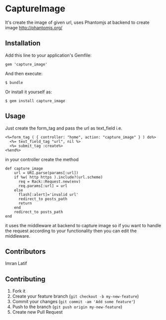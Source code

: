 # CaptureImage

It's create the image of given url, uses Phantomjs at backend to create image
http://phantomjs.org/

## Installation

Add this line to your application's Gemfile:

    gem 'capture_image'

And then execute:

    $ bundle

Or install it yourself as:

    $ gem install capture_image

## Usage

Just create the form_tag and pass the url as text_field i.e.

    <%=form_tag ( { controller: "home", action: "capture_image" } ) do%>
      <%= text_field_tag "url", nil %>
      <%= submit_tag :create%>
    <%end%>


in your controller create the method

    def capture_image
        url = URI.parse(params[:url])
        if %w( http https ).include?(url.scheme)
          req = Rack::Request.new(env)
          req.params[:url] = url
        else
          flash[:alert]='invalid url'
          redirect_to posts_path
          return
        end
        redirect_to posts_path
    end
 
 
 it uses the middleware at backend to capture image so if you want to handle the request according to your functionality
 then you can edit the middleware.
 
 
 
## Contributors

Imran Latif
  


## Contributing

1. Fork it
2. Create your feature branch (`git checkout -b my-new-feature`)
3. Commit your changes (`git commit -am 'Add some feature'`)
4. Push to the branch (`git push origin my-new-feature`)
5. Create new Pull Request

